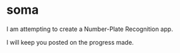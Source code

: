 # soma

I am attempting to create a Number-Plate Recognition app.

I will keep you posted on the progress made.
